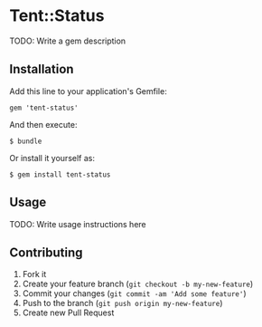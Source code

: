# Tent::Status

TODO: Write a gem description

## Installation

Add this line to your application's Gemfile:

    gem 'tent-status'

And then execute:

    $ bundle

Or install it yourself as:

    $ gem install tent-status

## Usage

TODO: Write usage instructions here

## Contributing

1. Fork it
2. Create your feature branch (`git checkout -b my-new-feature`)
3. Commit your changes (`git commit -am 'Add some feature'`)
4. Push to the branch (`git push origin my-new-feature`)
5. Create new Pull Request
